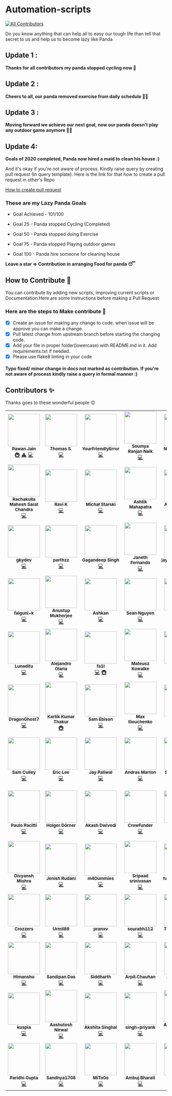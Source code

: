 # Automation-scripts
<!-- ALL-CONTRIBUTORS-BADGE:START - Do not remove or modify this section -->
[![All Contributors](https://img.shields.io/badge/all_contributors-89-orange.svg?style=flat-square)](#contributors-)
<!-- ALL-CONTRIBUTORS-BADGE:END -->

Do you know anything that can help all to easy our tough life than tell that secret to us and help us to become lazy like Panda

## Update 1 :
**Thanks for all contributors my panda stopped cycling now 🛴** 

## Update 2 :
**Cheers to all, our panda removed exercise from daily schedule 🤸‍♂️**

## Update 3 :
**Moving forward we achieve our next goal, now our panda doesn't play any outdoor game anymore  🏌️‍♂️**

## Update 4:
**Goals of 2020 completed, Panda now hired a maid to clean his house :)**

And it's okay if you're not aware of process. Kindly raise query by creating pull request (In query template). Here is the link for that how to create a pull request in other's Repo

[How to create pull request](https://opensource.com/article/19/7/create-pull-request-github)

### These are my Lazy Panda Goals

* Goal Achieved - 101/100

* Goal 25 - Panda stopped Cycling (Completed)
* Goal 50 - Panda stopped doing Exercise
* Goal 75 - Panda stopped Playing outdoor games
* Goal 100 - Panda hire someone for cleaning house

**Leave a star => Contribution in arranging Food for panda 😴**

## How to Contribute 🤔

You can contribute by adding new scripts, improving current scripts or Documentation.Here are some Instructions
before making a Pull Request

### Here are the steps to Make contribute 👣

- [x] Create an issue for making any change to code. when issue will be approve you can make a change.
- [x] Pull latest change from upstream branch before starting the changing code.
- [x] Add your file in proper folder(lowercase) with README.md in it. Add requirements.txt if needed.
- [x] Please use flake8 linting in your code

#### Typo fixed/ minor change in docs not marked as contribution. If you're not aware of process kindly raise a query in formal manner :)
## Contributors ✨

Thanks goes to these wonderful people 😊

<!-- ALL-CONTRIBUTORS-LIST:START - Do not remove or modify this section -->
<!-- prettier-ignore-start -->
<!-- markdownlint-disable -->
<table>
  <tr>
    <td align="center"><a href="https://github.com/pawangeek"><img src="https://avatars0.githubusercontent.com/u/42181691?v=4?s=100" width="100px;" alt=""/><br /><sub><b>Pawan Jain</b></sub></a><br /><a href="#infra-pawangeek" title="Infrastructure (Hosting, Build-Tools, etc)">🚇</a> <a href="https://github.com/python-geeks/Automation-scripts/commits?author=pawangeek" title="Tests">⚠️</a> <a href="https://github.com/python-geeks/Automation-scripts/commits?author=pawangeek" title="Code">💻</a></td>
    <td align="center"><a href="https://github.com/Sacrezar"><img src="https://avatars2.githubusercontent.com/u/38185428?v=4?s=100" width="100px;" alt=""/><br /><sub><b>Thomas S.</b></sub></a><br /><a href="https://github.com/python-geeks/Automation-scripts/commits?author=Sacrezar" title="Code">💻</a></td>
    <td align="center"><a href="https://github.com/YourFriendlyError"><img src="https://avatars3.githubusercontent.com/u/41340245?v=4?s=100" width="100px;" alt=""/><br /><sub><b>YourFriendlyError</b></sub></a><br /><a href="https://github.com/python-geeks/Automation-scripts/commits?author=YourFriendlyError" title="Code">💻</a></td>
    <td align="center"><a href="https://github.com/SoumyaRanjanNaik"><img src="https://avatars3.githubusercontent.com/u/44408204?v=4?s=100" width="100px;" alt=""/><br /><sub><b>Soumya Ranjan Naik</b></sub></a><br /><a href="https://github.com/python-geeks/Automation-scripts/commits?author=SoumyaRanjanNaik" title="Code">💻</a></td>
    <td align="center"><a href="http://niccolomarcon.it"><img src="https://avatars1.githubusercontent.com/u/9902267?v=4?s=100" width="100px;" alt=""/><br /><sub><b>Niccolò Marcon</b></sub></a><br /><a href="https://github.com/python-geeks/Automation-scripts/commits?author=niccolomarcon" title="Code">💻</a></td>
    <td align="center"><a href="http://hpnightowl.github.io"><img src="https://avatars1.githubusercontent.com/u/48650798?v=4?s=100" width="100px;" alt=""/><br /><sub><b>HARSH</b></sub></a><br /><a href="https://github.com/python-geeks/Automation-scripts/commits?author=hpnightowl" title="Code">💻</a></td>
    <td align="center"><a href="https://www.linkedin.com/in/javier-marina-miranda-1a12111a0/"><img src="https://avatars1.githubusercontent.com/u/2737599?v=4?s=100" width="100px;" alt=""/><br /><sub><b>Javi Marina</b></sub></a><br /><a href="https://github.com/python-geeks/Automation-scripts/commits?author=javmarina" title="Code">💻</a></td>
  </tr>
  <tr>
    <td align="center"><a href="https://github.com/maheshschand"><img src="https://avatars0.githubusercontent.com/u/56237961?v=4?s=100" width="100px;" alt=""/><br /><sub><b>Rachakulla Mahesh Sarat Chandra</b></sub></a><br /><a href="https://github.com/python-geeks/Automation-scripts/commits?author=maheshschand" title="Code">💻</a></td>
    <td align="center"><a href="https://github.com/rkgeekoftheweek"><img src="https://avatars2.githubusercontent.com/u/50319065?v=4?s=100" width="100px;" alt=""/><br /><sub><b>Ravi K</b></sub></a><br /><a href="https://github.com/python-geeks/Automation-scripts/commits?author=rkgeekoftheweek" title="Code">💻</a></td>
    <td align="center"><a href="https://github.com/michalStarski"><img src="https://avatars3.githubusercontent.com/u/32843198?v=4?s=100" width="100px;" alt=""/><br /><sub><b>Michał Starski</b></sub></a><br /><a href="https://github.com/python-geeks/Automation-scripts/commits?author=michalStarski" title="Code">💻</a></td>
    <td align="center"><a href="https://github.com/fieryash"><img src="https://avatars2.githubusercontent.com/u/48550799?v=4?s=100" width="100px;" alt=""/><br /><sub><b>Ashtik Mahapatra</b></sub></a><br /><a href="https://github.com/python-geeks/Automation-scripts/commits?author=fieryash" title="Code">💻</a></td>
    <td align="center"><a href="https://github.com/aayuv17"><img src="https://avatars0.githubusercontent.com/u/59158445?v=4?s=100" width="100px;" alt=""/><br /><sub><b>Aayushi Varma</b></sub></a><br /><a href="https://github.com/python-geeks/Automation-scripts/commits?author=aayuv17" title="Code">💻</a></td>
    <td align="center"><a href="https://github.com/Aakasha01Agarwal"><img src="https://avatars0.githubusercontent.com/u/58568036?v=4?s=100" width="100px;" alt=""/><br /><sub><b>Aakash Agarwal</b></sub></a><br /><a href="https://github.com/python-geeks/Automation-scripts/commits?author=Aakasha01Agarwal" title="Code">💻</a></td>
    <td align="center"><a href="https://www.linkedin.com/in/shubham-singh-356ba5168"><img src="https://avatars0.githubusercontent.com/u/47265493?v=4?s=100" width="100px;" alt=""/><br /><sub><b>suubh</b></sub></a><br /><a href="https://github.com/python-geeks/Automation-scripts/commits?author=suubh" title="Code">💻</a></td>
  </tr>
  <tr>
    <td align="center"><a href="https://github.com/gkydev"><img src="https://avatars3.githubusercontent.com/u/26537245?v=4?s=100" width="100px;" alt=""/><br /><sub><b>gkydev</b></sub></a><br /><a href="https://github.com/python-geeks/Automation-scripts/commits?author=gkydev" title="Code">💻</a></td>
    <td align="center"><a href="https://github.com/parth93QA"><img src="https://avatars1.githubusercontent.com/u/55730488?v=4?s=100" width="100px;" alt=""/><br /><sub><b>parthzz</b></sub></a><br /><a href="https://github.com/python-geeks/Automation-scripts/commits?author=parth93QA" title="Code">💻</a></td>
    <td align="center"><a href="https://github.com/GaganSingh5"><img src="https://avatars1.githubusercontent.com/u/32139101?v=4?s=100" width="100px;" alt=""/><br /><sub><b>Gagandeep Singh</b></sub></a><br /><a href="https://github.com/python-geeks/Automation-scripts/commits?author=GaganSingh5" title="Code">💻</a></td>
    <td align="center"><a href="http://www.linkedin.com/in/janethfernando"><img src="https://avatars0.githubusercontent.com/u/35697678?v=4?s=100" width="100px;" alt=""/><br /><sub><b>Janeth Fernando</b></sub></a><br /><a href="https://github.com/python-geeks/Automation-scripts/commits?author=janethavi" title="Code">💻</a></td>
    <td align="center"><a href="https://jayaganeshkumar.me/"><img src="https://avatars0.githubusercontent.com/u/56192588?v=4?s=100" width="100px;" alt=""/><br /><sub><b>jayaganeshkumar</b></sub></a><br /><a href="https://github.com/python-geeks/Automation-scripts/commits?author=jayaganeshkumar" title="Code">💻</a></td>
    <td align="center"><a href="https://github.com/SaiSrichandra"><img src="https://avatars1.githubusercontent.com/u/53914157?v=4?s=100" width="100px;" alt=""/><br /><sub><b>SaiSrichandra</b></sub></a><br /><a href="https://github.com/python-geeks/Automation-scripts/commits?author=SaiSrichandra" title="Code">💻</a></td>
    <td align="center"><a href="https://github.com/shubhampawar"><img src="https://avatars1.githubusercontent.com/u/20047900?v=4?s=100" width="100px;" alt=""/><br /><sub><b>Shubham Pawar</b></sub></a><br /><a href="https://github.com/python-geeks/Automation-scripts/commits?author=shubhampawar" title="Code">💻</a></td>
  </tr>
  <tr>
    <td align="center"><a href="https://github.com/falguni-k"><img src="https://avatars3.githubusercontent.com/u/49592710?v=4?s=100" width="100px;" alt=""/><br /><sub><b>falguni-k</b></sub></a><br /><a href="https://github.com/python-geeks/Automation-scripts/commits?author=falguni-k" title="Code">💻</a></td>
    <td align="center"><a href="https://www.linkedin.com/in/anustup-mukherjee-26755a198/"><img src="https://avatars0.githubusercontent.com/u/60361231?v=4?s=100" width="100px;" alt=""/><br /><sub><b>Anustup Mukherjee</b></sub></a><br /><a href="https://github.com/python-geeks/Automation-scripts/commits?author=Anustup900" title="Code">💻</a></td>
    <td align="center"><a href="http://ashkankamyab.com"><img src="https://avatars2.githubusercontent.com/u/18688356?v=4?s=100" width="100px;" alt=""/><br /><sub><b>Ashkan</b></sub></a><br /><a href="https://github.com/python-geeks/Automation-scripts/commits?author=ashkankamyab" title="Code">💻</a></td>
    <td align="center"><a href="https://github.com/senguyen1011"><img src="https://avatars2.githubusercontent.com/u/52718953?v=4?s=100" width="100px;" alt=""/><br /><sub><b>Sean Nguyen</b></sub></a><br /><a href="https://github.com/python-geeks/Automation-scripts/commits?author=senguyen1011" title="Code">💻</a></td>
    <td align="center"><a href="http://findabhinand.com/"><img src="https://avatars2.githubusercontent.com/u/35622449?v=4?s=100" width="100px;" alt=""/><br /><sub><b>Abhinand</b></sub></a><br /><a href="https://github.com/python-geeks/Automation-scripts/commits?author=abhinand5" title="Code">💻</a></td>
    <td align="center"><a href="https://github.com/varuntumbe"><img src="https://avatars0.githubusercontent.com/u/44541344?v=4?s=100" width="100px;" alt=""/><br /><sub><b>Varun Hegde</b></sub></a><br /><a href="https://github.com/python-geeks/Automation-scripts/commits?author=varuntumbe" title="Code">💻</a></td>
    <td align="center"><a href="https://www.edoardoottavianelli.it"><img src="https://avatars3.githubusercontent.com/u/35783570?v=4?s=100" width="100px;" alt=""/><br /><sub><b>gilfoyle97</b></sub></a><br /><a href="https://github.com/python-geeks/Automation-scripts/commits?author=edoardottt" title="Code">💻</a></td>
  </tr>
  <tr>
    <td align="center"><a href="https://github.com/Lunaditu"><img src="https://avatars3.githubusercontent.com/u/54706346?v=4?s=100" width="100px;" alt=""/><br /><sub><b>Lunaditu</b></sub></a><br /><a href="https://github.com/python-geeks/Automation-scripts/commits?author=Lunaditu" title="Code">💻</a></td>
    <td align="center"><a href="https://github.com/aolaria"><img src="https://avatars3.githubusercontent.com/u/29619252?v=4?s=100" width="100px;" alt=""/><br /><sub><b>Alejandro Olaria</b></sub></a><br /><a href="https://github.com/python-geeks/Automation-scripts/commits?author=aolaria" title="Code">💻</a></td>
    <td align="center"><a href="https://github.com/fa1l"><img src="https://avatars2.githubusercontent.com/u/19634523?v=4?s=100" width="100px;" alt=""/><br /><sub><b>fa1l</b></sub></a><br /><a href="https://github.com/python-geeks/Automation-scripts/commits?author=fa1l" title="Code">💻</a> <a href="#infra-fa1l" title="Infrastructure (Hosting, Build-Tools, etc)">🚇</a></td>
    <td align="center"><a href="https://github.com/mateuszkowalke"><img src="https://avatars2.githubusercontent.com/u/46397613?v=4?s=100" width="100px;" alt=""/><br /><sub><b>Mateusz Kowalke</b></sub></a><br /><a href="https://github.com/python-geeks/Automation-scripts/commits?author=mateuszkowalke" title="Code">💻</a></td>
    <td align="center"><a href="https://www.linkedin.com/in/sonu-saha-a97754131/"><img src="https://avatars1.githubusercontent.com/u/42694653?v=4?s=100" width="100px;" alt=""/><br /><sub><b>Sonu Saha</b></sub></a><br /><a href="https://github.com/python-geeks/Automation-scripts/commits?author=thevirtualbuddy" title="Code">💻</a></td>
    <td align="center"><a href="http://www.linkedin.com/in/devmahmoud10/"><img src="https://avatars2.githubusercontent.com/u/8964887?v=4?s=100" width="100px;" alt=""/><br /><sub><b>Mahmoud Ahmed</b></sub></a><br /><a href="https://github.com/python-geeks/Automation-scripts/commits?author=DevMahmoud10" title="Code">💻</a></td>
    <td align="center"><a href="https://github.com/Kirkkm"><img src="https://avatars2.githubusercontent.com/u/19214317?v=4?s=100" width="100px;" alt=""/><br /><sub><b>Kirk</b></sub></a><br /><a href="https://github.com/python-geeks/Automation-scripts/commits?author=Kirkkm" title="Code">💻</a></td>
  </tr>
  <tr>
    <td align="center"><a href="https://github.com/DragonGhost7"><img src="https://avatars1.githubusercontent.com/u/42487264?v=4?s=100" width="100px;" alt=""/><br /><sub><b>DragonGhost7</b></sub></a><br /><a href="https://github.com/python-geeks/Automation-scripts/commits?author=DragonGhost7" title="Code">💻</a></td>
    <td align="center"><a href="https://github.com/Kartik-byte"><img src="https://avatars0.githubusercontent.com/u/72177299?v=4?s=100" width="100px;" alt=""/><br /><sub><b>Kartik Kumar Thakur</b></sub></a><br /><a href="#infra-Kartik-byte" title="Infrastructure (Hosting, Build-Tools, etc)">🚇</a></td>
    <td align="center"><a href="http://samebison.ir"><img src="https://avatars3.githubusercontent.com/u/23361794?v=4?s=100" width="100px;" alt=""/><br /><sub><b>Sam Ebison</b></sub></a><br /><a href="https://github.com/python-geeks/Automation-scripts/commits?author=ebsa491" title="Code">💻</a></td>
    <td align="center"><a href="https://github.com/maxily1"><img src="https://avatars1.githubusercontent.com/u/55281456?v=4?s=100" width="100px;" alt=""/><br /><sub><b>Max Iliouchenko</b></sub></a><br /><a href="https://github.com/python-geeks/Automation-scripts/commits?author=maxily1" title="Code">💻</a></td>
    <td align="center"><a href="https://corleone77.github.io/"><img src="https://avatars2.githubusercontent.com/u/34139210?v=4?s=100" width="100px;" alt=""/><br /><sub><b>cor77</b></sub></a><br /><a href="https://github.com/python-geeks/Automation-scripts/commits?author=corleone77" title="Code">💻</a></td>
    <td align="center"><a href="https://bit.ly/2ZzPAO4"><img src="https://avatars1.githubusercontent.com/u/54172306?v=4?s=100" width="100px;" alt=""/><br /><sub><b>Fenris Lycaon</b></sub></a><br /><a href="https://github.com/python-geeks/Automation-scripts/commits?author=TheFenrisLycaon" title="Code">💻</a></td>
    <td align="center"><a href="https://lucasvanhaaren.github.io/"><img src="https://avatars0.githubusercontent.com/u/29121316?v=4?s=100" width="100px;" alt=""/><br /><sub><b>vhash</b></sub></a><br /><a href="https://github.com/python-geeks/Automation-scripts/commits?author=LucasVanHaaren" title="Code">💻</a></td>
  </tr>
  <tr>
    <td align="center"><a href="https://www.samculley.co.uk"><img src="https://avatars1.githubusercontent.com/u/3237705?v=4?s=100" width="100px;" alt=""/><br /><sub><b>Sam Culley</b></sub></a><br /><a href="https://github.com/python-geeks/Automation-scripts/commits?author=sculley" title="Code">💻</a></td>
    <td align="center"><a href="https://github.com/happyeric77"><img src="https://avatars2.githubusercontent.com/u/52155607?v=4?s=100" width="100px;" alt=""/><br /><sub><b>Eric Lee</b></sub></a><br /><a href="https://github.com/python-geeks/Automation-scripts/commits?author=happyeric77" title="Code">💻</a></td>
    <td align="center"><a href="https://github.com/jaypaliwal1212"><img src="https://avatars3.githubusercontent.com/u/50298189?v=4?s=100" width="100px;" alt=""/><br /><sub><b>Jay Paliwal</b></sub></a><br /><a href="https://github.com/python-geeks/Automation-scripts/commits?author=jaypaliwal1212" title="Code">💻</a></td>
    <td align="center"><a href="https://placeonthe.net"><img src="https://avatars2.githubusercontent.com/u/54643953?v=4?s=100" width="100px;" alt=""/><br /><sub><b>Andras Marton</b></sub></a><br /><a href="https://github.com/python-geeks/Automation-scripts/commits?author=am401" title="Code">💻</a></td>
    <td align="center"><a href="https://github.com/SakshiUppoor"><img src="https://avatars2.githubusercontent.com/u/46474346?v=4?s=100" width="100px;" alt=""/><br /><sub><b>Sakshi Uppoor</b></sub></a><br /><a href="https://github.com/python-geeks/Automation-scripts/commits?author=SakshiUppoor" title="Code">💻</a></td>
    <td align="center"><a href="https://github.com/ferhah"><img src="https://avatars1.githubusercontent.com/u/13720538?v=4?s=100" width="100px;" alt=""/><br /><sub><b>Ferdinand Hahmann</b></sub></a><br /><a href="https://github.com/python-geeks/Automation-scripts/commits?author=ferhah" title="Code">💻</a></td>
    <td align="center"><a href="https://github.com/Ajay-Raj-S"><img src="https://avatars0.githubusercontent.com/u/29999212?v=4?s=100" width="100px;" alt=""/><br /><sub><b>Ajay Raj</b></sub></a><br /><a href="https://github.com/python-geeks/Automation-scripts/commits?author=Ajay-Raj-S" title="Code">💻</a></td>
  </tr>
  <tr>
    <td align="center"><a href="https://paulopacitti.itch.io"><img src="https://avatars1.githubusercontent.com/u/18006523?v=4?s=100" width="100px;" alt=""/><br /><sub><b>Paulo Pacitti</b></sub></a><br /><a href="https://github.com/python-geeks/Automation-scripts/commits?author=paulopacitti" title="Code">💻</a></td>
    <td align="center"><a href="https://github.com/HolgerDoerner"><img src="https://avatars3.githubusercontent.com/u/42909210?v=4?s=100" width="100px;" alt=""/><br /><sub><b>Holger Dörner</b></sub></a><br /><a href="https://github.com/python-geeks/Automation-scripts/commits?author=HolgerDoerner" title="Code">💻</a></td>
    <td align="center"><a href="https://github.com/bunnysworld"><img src="https://avatars1.githubusercontent.com/u/42912055?v=4?s=100" width="100px;" alt=""/><br /><sub><b>Akash Dwivedi</b></sub></a><br /><a href="https://github.com/python-geeks/Automation-scripts/commits?author=bunnysworld" title="Code">💻</a></td>
    <td align="center"><a href="https://github.com/Crowfunder"><img src="https://avatars2.githubusercontent.com/u/52300171?v=4?s=100" width="100px;" alt=""/><br /><sub><b>Crowfunder</b></sub></a><br /><a href="https://github.com/python-geeks/Automation-scripts/commits?author=Crowfunder" title="Code">💻</a></td>
    <td align="center"><a href="https://github.com/egurnick"><img src="https://avatars1.githubusercontent.com/u/49304043?v=4?s=100" width="100px;" alt=""/><br /><sub><b>egurnick</b></sub></a><br /><a href="https://github.com/python-geeks/Automation-scripts/commits?author=egurnick" title="Code">💻</a></td>
    <td align="center"><a href="http://www.sushantrishav.live"><img src="https://avatars2.githubusercontent.com/u/54536673?v=4?s=100" width="100px;" alt=""/><br /><sub><b>Shushant Rishav</b></sub></a><br /><a href="https://github.com/python-geeks/Automation-scripts/commits?author=Rishu20" title="Code">💻</a></td>
    <td align="center"><a href="https://github.com/ShubhamNagure"><img src="https://avatars2.githubusercontent.com/u/49149160?v=4?s=100" width="100px;" alt=""/><br /><sub><b>Shubham Nagure</b></sub></a><br /><a href="https://github.com/python-geeks/Automation-scripts/commits?author=ShubhamNagure" title="Code">💻</a></td>
  </tr>
  <tr>
    <td align="center"><a href="https://github.com/Divyansh-20"><img src="https://avatars1.githubusercontent.com/u/65251493?v=4?s=100" width="100px;" alt=""/><br /><sub><b>Divyansh Mishra</b></sub></a><br /><a href="https://github.com/python-geeks/Automation-scripts/commits?author=Divyansh-20" title="Code">💻</a></td>
    <td align="center"><a href="https://github.com/JenishRudani"><img src="https://avatars3.githubusercontent.com/u/62238590?v=4?s=100" width="100px;" alt=""/><br /><sub><b>Jenish Rudani</b></sub></a><br /><a href="https://github.com/python-geeks/Automation-scripts/commits?author=JenishRudani" title="Code">💻</a></td>
    <td align="center"><a href="http://m4dummies@gmail.com"><img src="https://avatars1.githubusercontent.com/u/67146120?v=4?s=100" width="100px;" alt=""/><br /><sub><b>m4Dummies</b></sub></a><br /><a href="https://github.com/python-geeks/Automation-scripts/commits?author=m4dummies" title="Code">💻</a></td>
    <td align="center"><a href="https://github.com/Sripaad"><img src="https://avatars3.githubusercontent.com/u/27012182?v=4?s=100" width="100px;" alt=""/><br /><sub><b>Sripaad srinivasan</b></sub></a><br /><a href="https://github.com/python-geeks/Automation-scripts/commits?author=Sripaad" title="Code">💻</a></td>
    <td align="center"><a href="https://github.com/harshitashankar"><img src="https://avatars0.githubusercontent.com/u/68508399?v=4?s=100" width="100px;" alt=""/><br /><sub><b>harshitashankar</b></sub></a><br /><a href="https://github.com/python-geeks/Automation-scripts/commits?author=harshitashankar" title="Code">💻</a></td>
    <td align="center"><a href="http://vivekascoder.ml"><img src="https://avatars3.githubusercontent.com/u/54495208?v=4?s=100" width="100px;" alt=""/><br /><sub><b>VivekAsCoder</b></sub></a><br /><a href="https://github.com/python-geeks/Automation-scripts/commits?author=vivekascoder" title="Code">💻</a></td>
    <td align="center"><a href="https://github.com/Vilma-Agalioti"><img src="https://avatars1.githubusercontent.com/u/11892851?v=4?s=100" width="100px;" alt=""/><br /><sub><b>Vilma Agalioti-Sgompou</b></sub></a><br /><a href="https://github.com/python-geeks/Automation-scripts/commits?author=Vilma-Agalioti" title="Code">💻</a></td>
  </tr>
  <tr>
    <td align="center"><a href="https://github.com/Crozzers"><img src="https://avatars.githubusercontent.com/u/57498990?v=4?s=100" width="100px;" alt=""/><br /><sub><b>Crozzers</b></sub></a><br /><a href="https://github.com/python-geeks/Automation-scripts/commits?author=Crozzers" title="Code">💻</a></td>
    <td align="center"><a href="https://github.com/urmil89"><img src="https://avatars.githubusercontent.com/u/60167367?v=4?s=100" width="100px;" alt=""/><br /><sub><b>Urmil89</b></sub></a><br /><a href="https://github.com/python-geeks/Automation-scripts/commits?author=urmil89" title="Code">💻</a></td>
    <td align="center"><a href="https://github.com/pranxv"><img src="https://avatars.githubusercontent.com/u/40822047?v=4?s=100" width="100px;" alt=""/><br /><sub><b>pranxv</b></sub></a><br /><a href="https://github.com/python-geeks/Automation-scripts/commits?author=pranxv" title="Code">💻</a></td>
    <td align="center"><a href="https://github.com/sourabh112"><img src="https://avatars.githubusercontent.com/u/66176305?v=4?s=100" width="100px;" alt=""/><br /><sub><b>sourabh112</b></sub></a><br /><a href="https://github.com/python-geeks/Automation-scripts/commits?author=sourabh112" title="Code">💻</a></td>
    <td align="center"><a href="https://github.com/samkap333"><img src="https://avatars.githubusercontent.com/u/68690619?v=4?s=100" width="100px;" alt=""/><br /><sub><b>Tuba Mahmood</b></sub></a><br /><a href="https://github.com/python-geeks/Automation-scripts/commits?author=samkap333" title="Code">💻</a></td>
    <td align="center"><a href="https://github.com/atharvanaik225"><img src="https://avatars.githubusercontent.com/u/55648382?v=4?s=100" width="100px;" alt=""/><br /><sub><b>atharvanaik225</b></sub></a><br /><a href="https://github.com/python-geeks/Automation-scripts/commits?author=atharvanaik225" title="Code">💻</a></td>
    <td align="center"><a href="https://shreyasvedpathak.github.io/"><img src="https://avatars.githubusercontent.com/u/68227226?v=4?s=100" width="100px;" alt=""/><br /><sub><b>shreyasvedpathak</b></sub></a><br /><a href="https://github.com/python-geeks/Automation-scripts/commits?author=shreyasvedpathak" title="Code">💻</a> <a href="#infra-shreyasvedpathak" title="Infrastructure (Hosting, Build-Tools, etc)">🚇</a></td>
  </tr>
  <tr>
    <td align="center"><a href="https://www.linkedin.com/in/himanshu-056b461a4/"><img src="https://avatars.githubusercontent.com/u/60290431?v=4?s=100" width="100px;" alt=""/><br /><sub><b>Himanshu</b></sub></a><br /><a href="https://github.com/python-geeks/Automation-scripts/commits?author=razorblade42" title="Code">💻</a></td>
    <td align="center"><a href="https://sandipandas.herokuapp.com"><img src="https://avatars.githubusercontent.com/u/50514440?v=4?s=100" width="100px;" alt=""/><br /><sub><b>Sandipan Das</b></sub></a><br /><a href="https://github.com/python-geeks/Automation-scripts/commits?author=sandipan898" title="Code">💻</a></td>
    <td align="center"><a href="https://github.com/siddharth1704"><img src="https://avatars.githubusercontent.com/u/57746520?v=4?s=100" width="100px;" alt=""/><br /><sub><b>Siddharth</b></sub></a><br /><a href="https://github.com/python-geeks/Automation-scripts/commits?author=siddharth1704" title="Code">💻</a></td>
    <td align="center"><a href="https://www.gitshowcase.com/chauhanarpit09"><img src="https://avatars.githubusercontent.com/u/49450216?v=4?s=100" width="100px;" alt=""/><br /><sub><b>Arpit Chauhan</b></sub></a><br /><a href="https://github.com/python-geeks/Automation-scripts/commits?author=chauhanarpit09" title="Code">💻</a></td>
    <td align="center"><a href="https://anshul2807.github.io/personalweb/"><img src="https://avatars.githubusercontent.com/u/56274258?v=4?s=100" width="100px;" alt=""/><br /><sub><b>Anshul Singh</b></sub></a><br /><a href="https://github.com/python-geeks/Automation-scripts/commits?author=anshul2807" title="Code">💻</a></td>
    <td align="center"><a href="https://github.com/vipinkatara"><img src="https://avatars.githubusercontent.com/u/30955404?v=4?s=100" width="100px;" alt=""/><br /><sub><b>Vipin katara</b></sub></a><br /><a href="https://github.com/python-geeks/Automation-scripts/commits?author=vipinkatara" title="Code">💻</a></td>
    <td align="center"><a href="https://github.com/Strom-Cuzewon"><img src="https://avatars.githubusercontent.com/u/56982586?v=4?s=100" width="100px;" alt=""/><br /><sub><b>Strom-Cuzewon</b></sub></a><br /><a href="https://github.com/python-geeks/Automation-scripts/commits?author=Strom-Cuzewon" title="Code">💻</a></td>
  </tr>
  <tr>
    <td align="center"><a href="https://github.com/kuspia"><img src="https://avatars.githubusercontent.com/u/63403330?v=4?s=100" width="100px;" alt=""/><br /><sub><b>kuspia</b></sub></a><br /><a href="https://github.com/python-geeks/Automation-scripts/commits?author=kuspia" title="Code">💻</a></td>
    <td align="center"><a href="https://github.com/AashutoshNirwal"><img src="https://avatars.githubusercontent.com/u/82330360?v=4?s=100" width="100px;" alt=""/><br /><sub><b>Aashutosh Nirwal</b></sub></a><br /><a href="https://github.com/python-geeks/Automation-scripts/commits?author=AashutoshNirwal" title="Code">💻</a></td>
    <td align="center"><a href="https://github.com/akshitasinghal4444"><img src="https://avatars.githubusercontent.com/u/56424809?v=4?s=100" width="100px;" alt=""/><br /><sub><b>Akshita Singhal</b></sub></a><br /><a href="https://github.com/python-geeks/Automation-scripts/commits?author=akshitasinghal4444" title="Code">💻</a></td>
    <td align="center"><a href="https://github.com/singh-priyank"><img src="https://avatars.githubusercontent.com/u/43441496?v=4?s=100" width="100px;" alt=""/><br /><sub><b>singh-priyank</b></sub></a><br /><a href="https://github.com/python-geeks/Automation-scripts/commits?author=singh-priyank" title="Code">💻</a></td>
    <td align="center"><a href="http://ashish17022001"><img src="https://avatars.githubusercontent.com/u/68809643?v=4?s=100" width="100px;" alt=""/><br /><sub><b>Ashish Pradeep Chaubey</b></sub></a><br /><a href="https://github.com/python-geeks/Automation-scripts/commits?author=ashishpradeepchaubey" title="Code">💻</a></td>
    <td align="center"><a href="https://github.com/banerjee-tuhina"><img src="https://avatars.githubusercontent.com/u/54214396?v=4?s=100" width="100px;" alt=""/><br /><sub><b>tuhina.jayanta</b></sub></a><br /><a href="https://github.com/python-geeks/Automation-scripts/commits?author=banerjee-tuhina" title="Code">💻</a></td>
    <td align="center"><a href="http://AkshayNarisetti"><img src="https://avatars.githubusercontent.com/u/58532023?v=4?s=100" width="100px;" alt=""/><br /><sub><b>Akshay Narisetti</b></sub></a><br /><a href="https://github.com/python-geeks/Automation-scripts/commits?author=akshaynarisetti" title="Code">💻</a></td>
  </tr>
  <tr>
    <td align="center"><a href="https://github.com/paridhi2105"><img src="https://avatars.githubusercontent.com/u/55832462?v=4?s=100" width="100px;" alt=""/><br /><sub><b>Paridhi Gupta</b></sub></a><br /><a href="https://github.com/python-geeks/Automation-scripts/commits?author=paridhi2105" title="Code">💻</a></td>
    <td align="center"><a href="https://github.com/Sandhya1708"><img src="https://avatars.githubusercontent.com/u/62831653?v=4?s=100" width="100px;" alt=""/><br /><sub><b>Sandhya1708</b></sub></a><br /><a href="https://github.com/python-geeks/Automation-scripts/commits?author=Sandhya1708" title="Code">💻</a></td>
    <td align="center"><a href="https://github.com/MiTo0o"><img src="https://avatars.githubusercontent.com/u/76019114?v=4?s=100" width="100px;" alt=""/><br /><sub><b>MiTo0o</b></sub></a><br /><a href="https://github.com/python-geeks/Automation-scripts/commits?author=MiTo0o" title="Code">💻</a></td>
    <td align="center"><a href="http://ambuj.fetc.org.in"><img src="https://avatars.githubusercontent.com/u/30587730?v=4?s=100" width="100px;" alt=""/><br /><sub><b>Ambuj Bharati</b></sub></a><br /><a href="https://github.com/python-geeks/Automation-scripts/commits?author=Ambujbharati" title="Code">💻</a></td>
    <td align="center"><a href="https://github.com/nauman07"><img src="https://avatars.githubusercontent.com/u/49531045?v=4?s=100" width="100px;" alt=""/><br /><sub><b>nauman07</b></sub></a><br /><a href="https://github.com/python-geeks/Automation-scripts/commits?author=nauman07" title="Code">💻</a></td>
  </tr>
</table>

<!-- markdownlint-restore -->
<!-- prettier-ignore-end -->

<!-- ALL-CONTRIBUTORS-LIST:END -->
